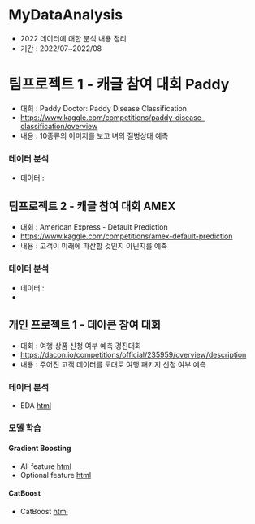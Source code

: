 # MyDataAnalysis
* 2022 데이터에 대한 분석 내용 정리
* 기간 : 2022/07~2022/08
# 팀프로젝트 1 - 캐글 참여 대회 Paddy
* 대회 : Paddy Doctor: Paddy Disease Classification
* https://www.kaggle.com/competitions/paddy-disease-classification/overview
* 내용 : 10종류의 이미지를 보고 벼의 질병상태 예측 
### 데이터 분석
* 데이터 :
## 팀프로젝트 2 - 캐글 참여 대회 AMEX
* 대회 : American Express - Default Prediction
* https://www.kaggle.com/competitions/amex-default-prediction
* 내용 : 고객이 미래에 파산할 것인지 아닌지를 예측
### 데이터 분석
* 데이터 : 
* 
## 개인 프로젝트 1 - 데아콘 참여 대회 
* 대회 : 여행 상품 신청 여부 예측 경진대회
* https://dacon.io/competitions/official/235959/overview/description
* 내용 : 주어진 고객 데이터를 토대로 여행 패키지 신청 여부 예측
### 데이터 분석
* EDA [html](https://p-c-space.github.io/MyDataAnalysis/EDA.html)
### 모델 학습
#### Gradient Boosting
  * All feature [html](https://p-c-space.github.io/MyDataAnalysis/Try2/main2.html)
  * Optional feature [html](https://p-c-space.github.io/MyDataAnalysis/Try1/main1.html)
#### CatBoost
  * CatBoost [html](https://p-c-space.github.io/MyDataAnalysis/Try3/main3.html)
